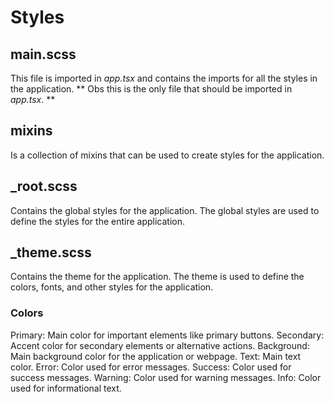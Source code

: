 # Styles

## main.scss

This file is imported in _app.tsx_ and contains the imports for all the styles in the application.
** Obs this is the only file that should be imported in _app.tsx_. **

## mixins

Is a collection of mixins that can be used to create styles for the application.

## \_root.scss

Contains the global styles for the application. The global styles are used to define the styles for the entire application.

## \_theme.scss

Contains the theme for the application. The theme is used to define the colors, fonts, and other styles for the application.

### Colors

Primary: Main color for important elements like primary buttons.
Secondary: Accent color for secondary elements or alternative actions.
Background: Main background color for the application or webpage.
Text: Main text color.
Error: Color used for error messages.
Success: Color used for success messages.
Warning: Color used for warning messages.
Info: Color used for informational text.
